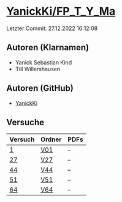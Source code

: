 # [YanickKi/FP_T_Y_Ma](https://github.com/YanickKi/FP_T_Y_Ma)

Letzter Commit: 27.12.2022 16:12:08

## Autoren (Klarnamen)
- Yanick Sebastian Kind
- Till Willershausen

## Autoren (GitHub)
- [YanickKi](https://github.com/YanickKi)

## Versuche

|       Versuch        |                          Ordner                          |PDFs|
|----------------------|----------------------------------------------------------|----|
|[1](../../versuch/1)  |[V01](https://github.com/YanickKi/FP_T_Y_Ma/tree/main/V01)|–   |
|[27](../../versuch/27)|[V27](https://github.com/YanickKi/FP_T_Y_Ma/tree/main/V27)|–   |
|[44](../../versuch/44)|[V44](https://github.com/YanickKi/FP_T_Y_Ma/tree/main/V44)|–   |
|[51](../../versuch/51)|[V51](https://github.com/YanickKi/FP_T_Y_Ma/tree/main/V51)|–   |
|[64](../../versuch/64)|[V64](https://github.com/YanickKi/FP_T_Y_Ma/tree/main/V64)|–   |
